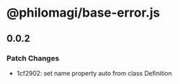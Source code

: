 # @philomagi/base-error.js

## 0.0.2

### Patch Changes

- 1cf2902: set name property auto from class Definition
